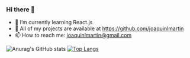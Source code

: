 ### Hi there 👋

- 🌱 I’m currently learning React.js
- 👯 All of my projects are available at https://github.com/joaquinlmartin
- 📫 How to reach me: joaquinlmartin@gmail.com


![Anurag's GitHub stats](https://github-readme-stats.vercel.app/api?username=joaquinlmartin&show_icons=true&theme=blue-green)     [![Top Langs](https://github-readme-stats.vercel.app/api/top-langs/?username=joaquinlmartin&show_icons=true&theme=blue-green)](https://github.com/joaquinlmartin/github-readme-stats)

